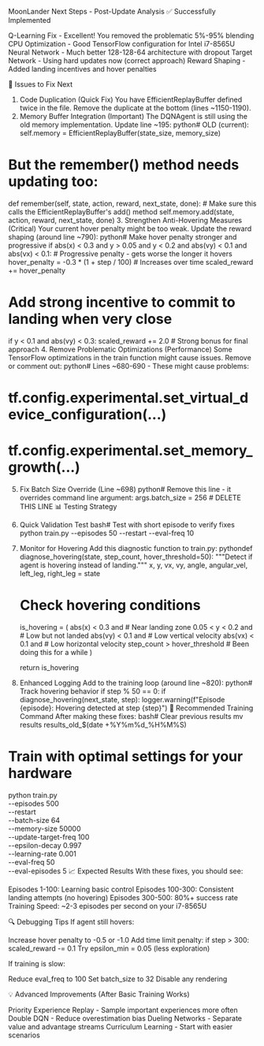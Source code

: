 MoonLander Next Steps - Post-Update Analysis
✅ Successfully Implemented

Q-Learning Fix - Excellent! You removed the problematic 5%-95% blending
CPU Optimization - Good TensorFlow configuration for Intel i7-8565U
Neural Network - Much better 128-128-64 architecture with dropout
Target Network - Using hard updates now (correct approach)
Reward Shaping - Added landing incentives and hover penalties

🔧 Issues to Fix Next
1. Code Duplication (Quick Fix)
You have EfficientReplayBuffer defined twice in the file. Remove the duplicate at the bottom (lines ~1150-1190).
2. Memory Buffer Integration (Important)
The DQNAgent is still using the old memory implementation. Update line ~195:
python# OLD (current):
self.memory = EfficientReplayBuffer(state_size, memory_size)

# But the remember() method needs updating too:
def remember(self, state, action, reward, next_state, done):
    # Make sure this calls the EfficientReplayBuffer's add() method
    self.memory.add(state, action, reward, next_state, done)
3. Strengthen Anti-Hovering Measures (Critical)
Your current hover penalty might be too weak. Update the reward shaping (around line ~790):
python# Make hover penalty stronger and progressive
if abs(x) < 0.3 and y > 0.05 and y < 0.2 and abs(vy) < 0.1 and abs(vx) < 0.1:
    # Progressive penalty - gets worse the longer it hovers
    hover_penalty = -0.3 * (1 + step / 100)  # Increases over time
    scaled_reward += hover_penalty
    
# Add strong incentive to commit to landing when very close
if y < 0.1 and abs(vy) < 0.3:
    scaled_reward += 2.0  # Strong bonus for final approach
4. Remove Problematic Optimizations (Performance)
Some TensorFlow optimizations in the train function might cause issues. Remove or comment out:
python# Lines ~680-690 - These might cause problems:
# tf.config.experimental.set_virtual_device_configuration(...)
# tf.config.experimental.set_memory_growth(...)
5. Fix Batch Size Override (Line ~698)
python# Remove this line - it overrides command line argument:
args.batch_size = 256  # DELETE THIS LINE
📊 Testing Strategy
1. Quick Validation Test
bash# Test with short episode to verify fixes
python train.py --episodes 50 --restart --eval-freq 10
2. Monitor for Hovering
Add this diagnostic function to train.py:
pythondef diagnose_hovering(state, step_count, hover_threshold=50):
    """Detect if agent is hovering instead of landing."""
    x, y, vx, vy, angle, angular_vel, left_leg, right_leg = state
    
    # Check hovering conditions
    is_hovering = (
        abs(x) < 0.3 and  # Near landing zone
        0.05 < y < 0.2 and  # Low but not landed
        abs(vy) < 0.1 and  # Low vertical velocity
        abs(vx) < 0.1 and  # Low horizontal velocity
        step_count > hover_threshold  # Been doing this for a while
    )
    
    return is_hovering
3. Enhanced Logging
Add to the training loop (around line ~820):
python# Track hovering behavior
if step % 50 == 0:
    if diagnose_hovering(next_state, step):
        logger.warning(f"Episode {episode}: Hovering detected at step {step}")
🚀 Recommended Training Command
After making these fixes:
bash# Clear previous results
mv results results_old_$(date +%Y%m%d_%H%M%S)

# Train with optimal settings for your hardware
python train.py \
    --episodes 500 \
    --restart \
    --batch-size 64 \
    --memory-size 50000 \
    --update-target-freq 100 \
    --epsilon-decay 0.997 \
    --learning-rate 0.001 \
    --eval-freq 50 \
    --eval-episodes 5
📈 Expected Results
With these fixes, you should see:

Episodes 1-100: Learning basic control
Episodes 100-300: Consistent landing attempts (no hovering)
Episodes 300-500: 80%+ success rate
Training Speed: ~2-3 episodes per second on your i7-8565U

🔍 Debugging Tips
If agent still hovers:

Increase hover penalty to -0.5 or -1.0
Add time limit penalty: if step > 300: scaled_reward -= 0.1
Try epsilon_min = 0.05 (less exploration)

If training is slow:

Reduce eval_freq to 100
Set batch_size to 32
Disable any rendering

💡 Advanced Improvements (After Basic Training Works)

Priority Experience Replay - Sample important experiences more often
Double DQN - Reduce overestimation bias
Dueling Networks - Separate value and advantage streams
Curriculum Learning - Start with easier scenarios